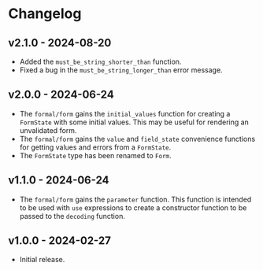 # Changelog

## v2.1.0 - 2024-08-20

- Added the `must_be_string_shorter_than` function.
- Fixed a bug in the `must_be_string_longer_than` error message.

## v2.0.0 - 2024-06-24

- The `formal/form` gains the `initial_values` function for creating a
  `FormState` with some initial values. This may be useful for rendering an
  unvalidated form.
- The `formal/form` gains the `value` and `field_state` convenience functions
  for getting values and errors from a `FormState`.
- The `FormState` type has been renamed to `Form`.

## v1.1.0 - 2024-06-24

- The `formal/form` gains the `parameter` function. This function is intended to
  be used with `use` expressions to create a constructor function to be passed
  to the `decoding` function.

## v1.0.0 - 2024-02-27

- Initial release.

